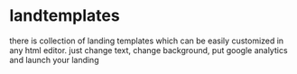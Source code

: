 # landtemplates
there is collection of landing templates which can be easily customized in any html editor. just change text, change background, put google analytics and launch your landing

